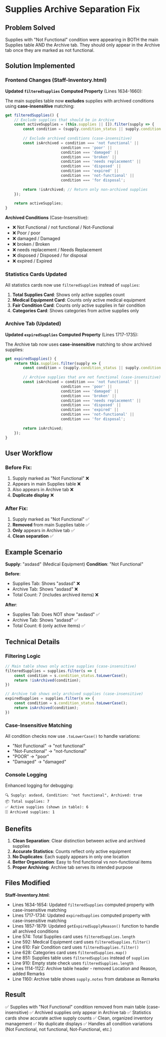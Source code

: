 # Supplies Archive Separation Fix

## Problem Solved
Supplies with "Not Functional" condition were appearing in BOTH the main Supplies table AND the Archive tab. They should only appear in the Archive tab once they are marked as not functional.

## Solution Implemented

### Frontend Changes (Staff-Inventory.html)

**Updated `filteredSupplies` Computed Property** (Lines 1634-1660):

The main supplies table now **excludes** supplies with archived conditions using **case-insensitive** matching:

```javascript
get filteredSupplies() {
    // Exclude supplies that should be in Archive
    const activeSupplies = (this.supplies || []).filter(supply => {
        const condition = (supply.condition_status || supply.condition || '').toLowerCase();
        
        // Exclude archived conditions (case-insensitive)
        const isArchived = condition === 'not functional' || 
                         condition === 'poor' ||
                         condition === 'damaged' || 
                         condition === 'broken' || 
                         condition === 'needs replacement' ||
                         condition === 'disposed' ||
                         condition === 'expired' ||
                         condition === 'not-functional' ||
                         condition === 'for disposal';
        
        return !isArchived; // Return only non-archived supplies
    });
    
    return activeSupplies;
}
```

**Archived Conditions** (Case-Insensitive):
- ❌ Not Functional / not functional / Not-Functional
- ❌ Poor / poor
- ❌ damaged / Damaged
- ❌ broken / Broken
- ❌ needs replacement / Needs Replacement
- ❌ disposed / Disposed / for disposal
- ❌ expired / Expired

### Statistics Cards Updated

All statistics cards now use `filteredSupplies` instead of `supplies`:

1. **Total Supplies Card**: Shows only active supplies count
2. **Medical Equipment Card**: Counts only active medical equipment
3. **Fair Condition Card**: Counts only active supplies in fair condition
4. **Categories Card**: Shows categories from active supplies only

### Archive Tab (Updated)

**Updated `expiredSupplies` Computed Property** (Lines 1717-1735):

The Archive tab now uses **case-insensitive** matching to show archived supplies:

```javascript
get expiredSupplies() {
    return this.supplies.filter(supply => {
        const condition = (supply.condition_status || supply.condition || '').toLowerCase();
        
        // Archive supplies that are not functional (case-insensitive)
        const isArchived = condition === 'not functional' || 
                         condition === 'poor' ||
                         condition === 'damaged' || 
                         condition === 'broken' || 
                         condition === 'needs replacement' ||
                         condition === 'disposed' ||
                         condition === 'expired' ||
                         condition === 'not-functional' ||
                         condition === 'for disposal';
        
        return isArchived;
    });
}
```

## User Workflow

### Before Fix:
1. Supply marked as "Not Functional" ❌
2. Appears in main Supplies table ❌
3. Also appears in Archive tab ❌
4. **Duplicate display** ❌

### After Fix:
1. Supply marked as "Not Functional" ✅
2. **Removed** from main Supplies table ✅
3. **Only** appears in Archive tab ✅
4. **Clean separation** ✅

## Example Scenario

**Supply**: "asdasd" (Medical Equipment)
**Condition**: "Not Functional"

**Before**:
- Supplies Tab: Shows "asdasd" ❌
- Archive Tab: Shows "asdasd" ❌
- Total Count: 7 (includes archived items) ❌

**After**:
- Supplies Tab: Does NOT show "asdasd" ✅
- Archive Tab: Shows "asdasd" ✅
- Total Count: 6 (only active items) ✅

## Technical Details

### Filtering Logic
```javascript
// Main table shows only active supplies (case-insensitive)
filteredSupplies = supplies.filter(s => {
    const condition = s.condition_status.toLowerCase();
    return !isArchived(condition);
})

// Archive tab shows only archived supplies (case-insensitive)
expiredSupplies = supplies.filter(s => {
    const condition = s.condition_status.toLowerCase();
    return isArchived(condition);
})
```

### Case-Insensitive Matching
All condition checks now use `.toLowerCase()` to handle variations:
- "Not Functional" → "not functional"
- "Not-Functional" → "not-functional"
- "POOR" → "poor"
- "Damaged" → "damaged"

### Console Logging
Enhanced logging for debugging:
```
🔍 Supply: asdasd, Condition: "not functional", Archived: true
📦 Total supplies: 7
✅ Active supplies (shown in table): 6
🗄️ Archived supplies: 1
```

## Benefits

1. **Clean Separation**: Clear distinction between active and archived supplies
2. **Accurate Statistics**: Counts reflect only active equipment
3. **No Duplicates**: Each supply appears in only one location
4. **Better Organization**: Easy to find functional vs non-functional items
5. **Proper Archiving**: Archive tab serves its intended purpose

## Files Modified

**Staff-Inventory.html**:
- Lines 1634-1654: Updated `filteredSupplies` computed property with case-insensitive matching
- Lines 1717-1734: Updated `expiredSupplies` computed property with case-insensitive matching
- Lines 1857-1879: Updated `getExpiredSupplyReason()` function to handle all archived conditions
- Line 574: Total Supplies card uses `filteredSupplies.length`
- Line 592: Medical Equipment card uses `filteredSupplies.filter()`
- Line 610: Fair Condition card uses `filteredSupplies.filter()`
- Line 628: Categories card uses `filteredSupplies.map()`
- Line 851: Supplies table uses `filteredSupplies` instead of `supplies`
- Line 910: Empty state check uses `filteredSupplies.length`
- Lines 1114-1122: Archive table header - removed Location and Reason, added Remarks
- Line 1160: Archive table shows `supply.notes` from database as Remarks

## Result

✅ Supplies with "Not Functional" condition removed from main table (case-insensitive)
✅ Archived supplies only appear in Archive tab
✅ Statistics cards show accurate active supply counts
✅ Clean, organized inventory management
✅ No duplicate displays
✅ Handles all condition variations (Not Functional, not functional, Not-Functional, etc.)
